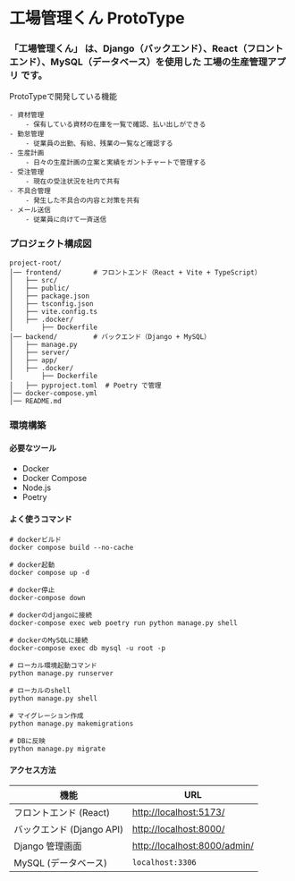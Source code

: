# 工場管理くん ProtoType

###  「工場管理くん」 は、Django（バックエンド）、React（フロントエンド）、MySQL（データベース）を使用した 工場の生産管理アプリ です。

ProtoTypeで開発している機能

```
- 資材管理
    - 保有している資材の在庫を一覧で確認、払い出しができる
- 勤怠管理
    - 従業員の出勤、有給、残業の一覧など確認する
- 生産計画
    - 日々の生産計画の立案と実績をガントチャートで管理する
- 受注管理
    - 現在の受注状況を社内で共有
- 不具合管理
    - 発生した不具合の内容と対策を共有
- メール送信
    - 従業員に向けて一斉送信
```

### プロジェクト構成図

```
project-root/
│── frontend/        # フロントエンド（React + Vite + TypeScript）
│   ├── src/
│   ├── public/
│   ├── package.json
│   ├── tsconfig.json
│   ├── vite.config.ts
│   ├── .docker/
│       ├── Dockerfile
│── backend/         # バックエンド（Django + MySQL）
│   ├── manage.py
│   ├── server/
│   ├── app/
│   ├── .docker/
│       ├── Dockerfile
│   ├── pyproject.toml  # Poetry で管理
│── docker-compose.yml
│── README.md
```

### 環境構築

#### 必要なツール

- Docker
- Docker Compose
- Node.js
- Poetry

####  よく使うコマンド

```
# dockerビルド
docker compose build --no-cache

# docker起動
docker compose up -d

# docker停止
docker-compose down

# dockerのdjangoに接続
docker-compose exec web poetry run python manage.py shell

# dockerのMySQLに接続
docker-compose exec db mysql -u root -p

# ローカル環境起動コマンド
python manage.py runserver

# ローカルのshell
python manage.py shell

# マイグレーション作成
python manage.py makemigrations

# DBに反映
python manage.py migrate

```

#### アクセス方法

| 機能        | URL                          |
|-------------|------------------------------|
| フロントエンド (React) | [http://localhost:5173/](http://localhost:5173/) |
| バックエンド (Django API) | [http://localhost:8000/](http://localhost:8000/) |
| Django 管理画面 | [http://localhost:8000/admin/](http://localhost:8000/admin/) |
| MySQL (データベース) | `localhost:3306` |

